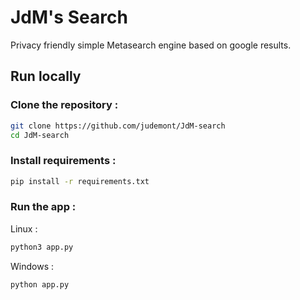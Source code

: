 # JdM's Search
Privacy friendly simple Metasearch engine based on google results.
## Run locally
### Clone the repository :
```bash
git clone https://github.com/judemont/JdM-search
cd JdM-search
```
### Install requirements :
```bash
pip install -r requirements.txt
```
### Run the app :
Linux :
```bash
python3 app.py
```
Windows :
```bash
python app.py
```
